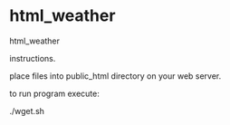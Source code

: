 # html_weather
html_weather

instructions.

place files into public_html directory on your web server.

to run program execute:

./wget.sh
